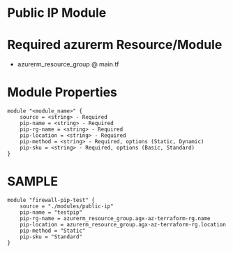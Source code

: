 # Public IP Module

# Required azurerm Resource/Module

- azurerm_resource_group @ main.tf

# Module Properties

```
module "<module_name>" {
    source = <string> - Required
    pip-name = <string> - Required
    pip-rg-name = <string> - Required
    pip-location = <string> - Required
    pip-method = <string> - Required, options (Static, Dynamic)
    pip-sku = <string> - Required, options (Basic, Standard)
}
```

# SAMPLE

```
module "firewall-pip-test" {
    source = "./modules/public-ip"
    pip-name = "testpip"
    pip-rg-name = azurerm_resource_group.agx-az-terraform-rg.name
    pip-location = azurerm_resource_group.agx-az-terraform-rg.location
    pip-method = "Static"
    pip-sku = "Standard"
}
```
